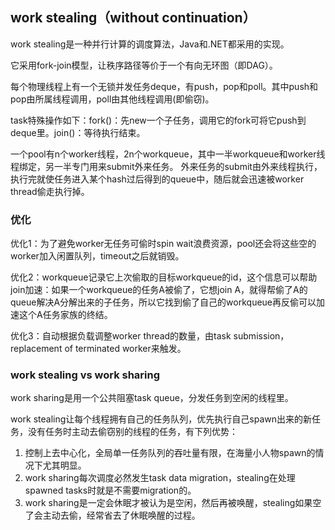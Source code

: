 ## work stealing（without continuation）

work stealing是一种并行计算的调度算法，Java和.NET都采用的实现。

它采用fork-join模型，让秩序路径等价于一个有向无环图（即DAG）。

每个物理线程上有一个无锁并发任务deque，有push，pop和poll。其中push和pop由所属线程调用，poll由其他线程调用(即偷窃)。

task特殊操作如下：fork()：先new一个子任务，调用它的fork可将它push到deque里。join()：等待执行结束。

一个pool有n个worker线程，2n个workqueue，其中一半workqueue和worker线程绑定，另一半专门用来submit外来任务。
外来任务的submit由外来线程执行，执行完就使任务进入某个hash过后得到的queue中，随后就会迅速被worker thread偷走执行掉。

### 优化

优化1：为了避免worker无任务可偷时spin wait浪费资源，pool还会将这些空的worker加入闲置队列，timeout之后就销毁。

优化2：workqueue记录它上次偷取的目标workqueue的id，这个信息可以帮助join加速：如果一个workqueue的任务A被偷了，它想join A，就得帮偷了A的queue解决A分解出来的子任务，所以它找到偷了自己的workqueue再反偷可以加速这个A任务家族的终结。

优化3：自动根据负载调整worker thread的数量，由task submission，replacement of terminated worker来触发。

###  work stealing vs work sharing
work sharing是用一个公共阻塞task queue，分发任务到空闲的线程里。

work stealing让每个线程拥有自己的任务队列，优先执行自己spawn出来的新任务，没有任务时主动去偷窃别的线程的任务，有下列优势：
1. 控制上去中心化，全局单一任务队列的吞吐量有限，在海量小人物spawn的情况下尤其明显。
2. work sharing每次调度必然发生task data migration，stealing在处理spawned tasks时就是不需要migration的。
3. work sharing是一定会休眠才被认为是空闲，然后再被唤醒，stealing如果空了会主动去偷，经常省去了休眠唤醒的过程。



    
